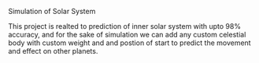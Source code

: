 Simulation of Solar System

This project is realted to prediction of inner solar system with upto 98% accuracy, and for the sake of simulation we can add any custom
celestial body with custom weight and and postion of start to predict the movement and effect on other planets.
